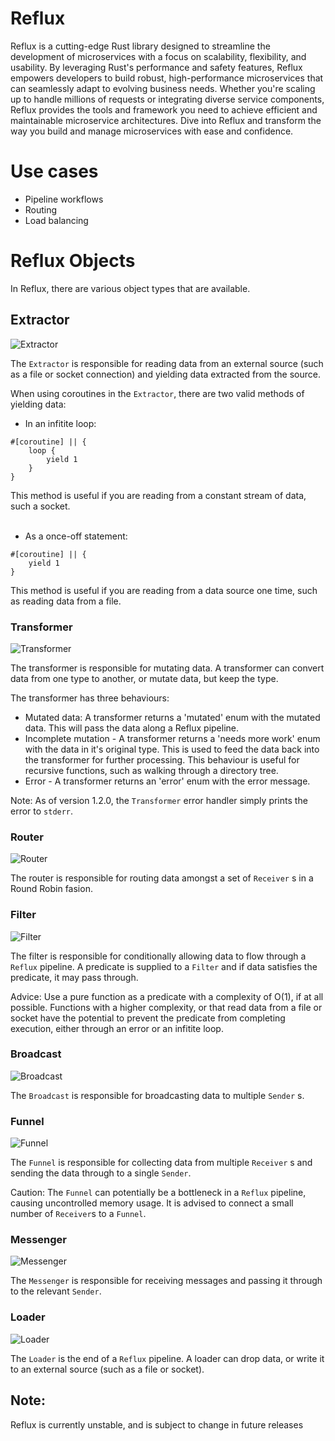 # Reflux
Reflux is a cutting-edge Rust library designed to streamline the development of microservices with a focus on scalability, flexibility, and usability. By leveraging Rust's performance and safety features, Reflux empowers developers to build robust, high-performance microservices that can seamlessly adapt to evolving business needs. Whether you're scaling up to handle millions of requests or integrating diverse service components, Reflux provides the tools and framework you need to achieve efficient and maintainable microservice architectures. Dive into Reflux and transform the way you build and manage microservices with ease and confidence.

# Use cases
- Pipeline workflows
- Routing
- Load balancing

# Reflux Objects
In Reflux, there are various object types that are available.

 ## Extractor

 ![Extractor](https://github.com/user-attachments/assets/532d89e1-9274-4c7f-9362-1cbcaade428c)
 
 The `Extractor` is responsible for reading data from an external source (such as a file or socket connection) and yielding data extracted from the source.

 When using coroutines in the `Extractor`, there are two valid methods of yielding data:


- In an infitite loop:
```rust,no_run
#[coroutine] || {
    loop {
        yield 1
    }
}
```
This method is useful if you are reading from a constant stream of data, such a socket.
<br/><br/>

- As a once-off statement:
```rust,no_run
#[coroutine] || {
    yield 1
}
```
This method is useful if you are reading from a data source one time, such as reading data from a file.

 ### Transformer

 ![Transformer](https://github.com/user-attachments/assets/74206a56-4f70-4abe-8a89-3e66060d0c4a)

 
 The transformer is responsible for mutating data. A transformer can convert data from one type to another, or mutate data, but keep the type.

 The transformer has three behaviours:
  - Mutated data: A transformer returns a 'mutated' enum with the mutated data. This will pass the data along a Reflux pipeline.
  - Incomplete mutation - A transformer returns a 'needs more work' enum with the data in it's original type. This is used to feed the data back into the transformer for further processing. This behaviour is useful for recursive functions, such as walking through a directory tree.
  - Error - A transformer returns an 'error' enum with the error message.

Note: As of version 1.2.0, the `Transformer` error handler simply prints the error to `stderr`.

### Router

![Router](https://github.com/user-attachments/assets/f6e3b881-1e2d-4919-b95b-aea6c581d772)


The router is responsible for routing data amongst a set of `Receiver` s in a Round Robin fasion.

### Filter

![Filter](https://github.com/user-attachments/assets/df3d67d6-6bad-46d9-a506-b19eb0eed322)


The filter is responsible for conditionally allowing data to flow through a `Reflux` pipeline. A predicate is supplied to a `Filter` and if data satisfies the predicate, it may pass through.

Advice: Use a pure function as a predicate with a complexity of O(1), if at all possible. Functions with a higher complexity, or that read data from a file or socket have the potential to prevent the predicate from completing execution, either through an error or an infitite loop.

### Broadcast

![Broadcast](https://github.com/user-attachments/assets/0c2a4395-4656-40cb-b70c-77b55df1158a)


The `Broadcast` is responsible for broadcasting data to multiple `Sender` s.

### Funnel

![Funnel](https://github.com/user-attachments/assets/f8b9d137-91b7-44c9-93f9-f715670fab67)


The `Funnel` is responsible for collecting data from multiple `Receiver` s and sending the data through to a single `Sender`.

Caution: The `Funnel` can potentially be a bottleneck in a `Reflux` pipeline, causing uncontrolled memory usage. It is advised to connect a small number of `Receiver`s to a `Funnel`.

### Messenger

![Messenger](https://github.com/user-attachments/assets/04cdf716-4785-4ccc-8450-9286870cb2a9)


The `Messenger` is responsible for receiving messages and passing it through to the relevant `Sender`.

### Loader

![Loader](https://github.com/user-attachments/assets/e47211da-595a-4670-9fa8-7475db940c3f)


The `Loader` is the end of a `Reflux` pipeline. A loader can drop data, or write it to an external source (such as a file or socket).

## Note: 
Reflux is currently unstable, and is subject to change in future releases
